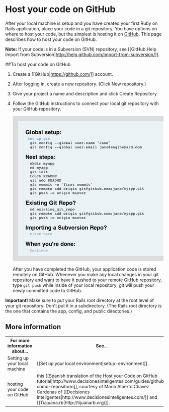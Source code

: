 # Host your code on GitHub

After your local machine is setup and you have created your first Ruby on Rails application, place your code in a git repository. You have options on where to host your code, but the simplest is hosting it on [GitHub](http://www.github.com). This page describes how to host your code on GitHub.

**Note:** If your code is in a Subversion (SVN) repository, see [[GitHub:Help Import from Subversion|http://help.github.com/import-from-subversion/]].

##To host your code on GitHub  

1. Create a [[GitHub|https://github.com/]] account.
2. After logging in, create a new repository. (Click New repository.)
3. Give your project a name and description and click Create Repository.
4. Follow the GitHub instructions to connect your local git repository with your GitHub repository.
  
    ![GitHub instructions 2012](images/github-repo-guide.png)

    After you have completed the GitHub, your application code is stored remotely on GitHub. Whenever you make any local changes in your git repository and want to have it pushed to your remote GitHub repository, type `git push` while inside of your local repository; git will push your newly committed code to GitHub.

**Important!** Make sure to put your Rails root directory at the root level of your git repository. Don't put it in a subdirectory. (The Rails root directory is the one that contains the app, config, and public directories.)

<h2 id="topic5"> More information</h2>

<table>
  <tr>
    <th>For more information about...</th><th>See...</th>
  </tr>
  <tr>
    <td>Setting up your local machine</td><td>[[Set up your local environment|setup-environment]].</td>
  </tr> 
  <tr>
	<td>hosting your code on GitHub</td><td>this [[Spanish translation of the Host your Code on GitHub tutorial|http://www.decisionesinteligentes.com/guides/github-como-repositorio]], courtesy of Mario Alberto Chavez Cardenas of [[Decisiones Inteligentes|http://www.decisionesinteligentes.com/]] and [[Tiajuana.rb|http://tijuanarb.org/]].</td>
  </tr>
</table>